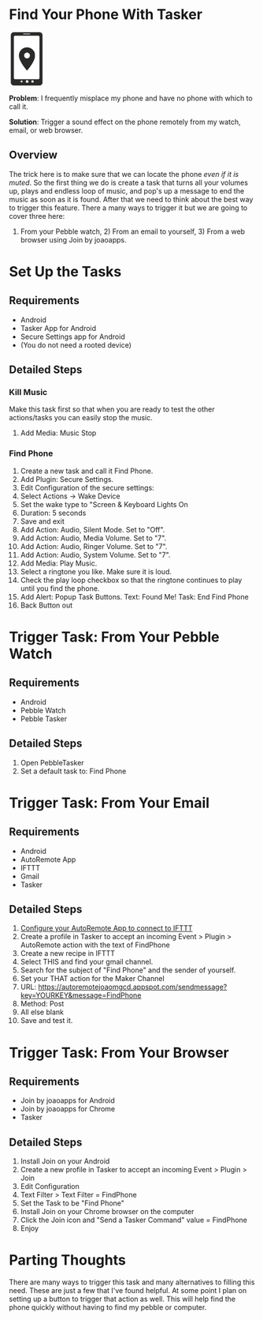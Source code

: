 # Find Your Phone With Tasker

<img src="icon-phone-search--black.png" width="72" height="108" title="Find your phone icon" />

**Problem**: I frequently misplace my phone and have no phone with which to call it.

**Solution**: Trigger a sound effect on the phone remotely from my watch, email, or web browser.

Overview
--------

The trick here is to make sure that we can locate the phone _even if it is muted_. So the first thing we do is create a task that turns all your volumes up, plays and endless loop of music, and pop's up a message to end the music as soon as it is found. After that we need to think about the best way to trigger this feature. There a many ways to trigger it but we are going to cover three here:
1) From your Pebble watch, 2) From an email to yourself, 3) From a web browser using Join by joaoapps.

Set Up the Tasks
================

Requirements
------------

* Android
* Tasker App for Android
* Secure Settings app for Android
* (You do not need a rooted device)

Detailed Steps
--------------

### Kill Music

Make this task first so that when you are ready to test the other actions/tasks you can easily stop the music.
1. Add Media: Music Stop

### Find Phone

1. Create a new task and call it Find Phone.
2. Add Plugin: Secure Settings.
3. Edit Configuration of the secure settings: 
4. Select Actions -> Wake Device
5. Set the wake type to "Screen & Keyboard Lights On
6. Duration: 5 seconds
7. Save and exit
2. Add Action: Audio, Silent Mode. Set to "Off".
3. Add Action: Audio, Media Volume. Set to "7".
4. Add Action: Audio, Ringer Volume. Set to "7".
5. Add Action: Audio, System Volume. Set to "7".
6. Add Media: Play Music. 
7. Select a ringtone you like. Make sure it is loud.
7. Check the play loop checkbox so that the ringtone continues to play until you find the phone.
8. Add Alert: Popup Task Buttons. Text: Found Me! Task: End Find Phone
9. Back Button out
 

Trigger Task: From Your Pebble Watch
====================================

Requirements
------------

* Android
* Pebble Watch
* Pebble Tasker

Detailed Steps
--------------

1. Open PebbleTasker
2. Set a default task to: Find Phone

Trigger Task: From Your Email
====================================

Requirements
------------

* Android
* AutoRemote App
* IFTTT
* Gmail
* Tasker

Detailed Steps
--------------

1. [Configure your AutoRemote App to connect to IFTTT](https://www.reddit.com/r/tasker/comments/3arbeh/how_to_hookup_tasker_to_ifttt_using_autoremote/)
2. Create a profile in Tasker to accept an incoming Event > Plugin > AutoRemote action with the text of FindPhone
3. Create a new recipe in IFTTT
4. Select THIS and find your gmail channel.
5. Search for the subject of "Find Phone" and the sender of yourself.
6. Set your THAT action for the Maker Channel
7. URL: https://autoremotejoaomgcd.appspot.com/sendmessage?key=YOURKEY&message=FindPhone
8. Method: Post
9. All else blank
10. Save and test it.

Trigger Task: From Your Browser
====================================

Requirements
------------

* Join by joaoapps for Android
* Join by joaoapps for Chrome
* Tasker

Detailed Steps
--------------

1. Install Join on your Android
2. Create a new profile in Tasker  to accept an incoming Event > Plugin > Join
3. Edit Configuration
4. Text Filter > Text Filter = FindPhone
5. Set the Task to be "Find Phone"
6. Install Join on your Chrome browser on the computer
7. Click the Join icon and "Send a Tasker Command" value = FindPhone
8. Enjoy

Parting Thoughts
================
There are many ways to trigger this task and many alternatives to filling this need. These are just a few that I've found helpful. At some point I plan on setting up a button to trigger that action as well. This will help find the phone quickly without having to find my pebble or computer.
